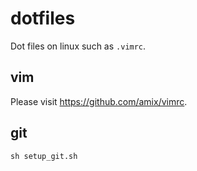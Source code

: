 # dotfiles
Dot files on linux such as `.vimrc`.

## vim
Please visit https://github.com/amix/vimrc.

## git
`sh setup_git.sh`
